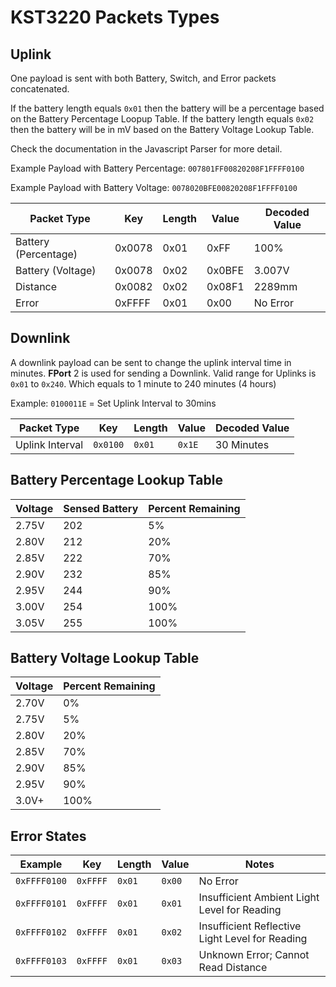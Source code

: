 # KST3220 Packets Types

## Uplink

One payload is sent with both Battery, Switch, and Error packets concatenated.

If the battery length equals `0x01` then the battery will be a percentage based on the Battery Percentage Loopup Table. If the battery length equals `0x02` then the battery will be in mV based on the Battery Voltage Lookup Table.

Check the documentation in the Javascript Parser for more detail.

Example Payload with Battery Percentage: `007801FF00820208F1FFFF0100`

Example Payload with Battery Voltage: `0078020BFE00820208F1FFFF0100`

| Packet Type          | Key    | Length | Value  | Decoded Value |
|----------------------|--------|--------|--------|---------------|
| Battery (Percentage) | 0x0078 | 0x01   | 0xFF   | 100%          |
| Battery (Voltage)    | 0x0078 | 0x02   | 0x0BFE | 3.007V        |
| Distance             | 0x0082 | 0x02   | 0x08F1 | 2289mm        |
| Error                | 0xFFFF | 0x01   | 0x00   | No Error      |


## Downlink

A downlink payload can be sent to change the uplink interval time in minutes.
**FPort** 2 is used for sending a Downlink.
Valid range for Uplinks is `0x01` to `0x240`. Which equals to 1 minute to 240 minutes (4 hours)

Example: `0100011E` = Set Uplink Interval to 30mins

| Packet Type     | Key      | Length | Value  | Decoded Value |
|-----------------|----------|--------|--------|---------------|
| Uplink Interval | `0x0100` | `0x01` | `0x1E` | 30 Minutes    |


## Battery Percentage Lookup Table

| Voltage | Sensed Battery | Percent Remaining |
|---------|----------------|-------------------|
| 2.75V   | 202            | 5%                |
| 2.80V   | 212            | 20%               |
| 2.85V   | 222            | 70%               |
| 2.90V   | 232            | 85%               |
| 2.95V   | 244            | 90%               |
| 3.00V   | 254            | 100%              |
| 3.05V   | 255            | 100%              |


## Battery Voltage Lookup Table

| Voltage | Percent Remaining |
|---------|-------------------|
| 2.70V   | 0%                |
| 2.75V   | 5%                |
| 2.80V   | 20%               |
| 2.85V   | 70%               |
| 2.90V   | 85%               |
| 2.95V   | 90%               |
| 3.0V+   | 100%              |


## Error States

| Example      | Key      | Length | Value  | Notes                                           |
|--------------|----------|--------|--------|-------------------------------------------------|
| `0xFFFF0100` | `0xFFFF` | `0x01` | `0x00` | No Error                                        |
| `0xFFFF0101` | `0xFFFF` | `0x01` | `0x01` | Insufficient Ambient Light Level for Reading    |
| `0xFFFF0102` | `0xFFFF` | `0x01` | `0x02` | Insufficient Reflective Light Level for Reading |
| `0xFFFF0103` | `0xFFFF` | `0x01` | `0x03` | Unknown Error; Cannot Read Distance             |